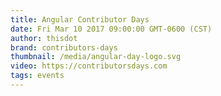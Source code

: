 ```yaml
---
title: Angular Contributor Days
date: Fri Mar 10 2017 09:00:00 GMT-0600 (CST)
author: thisdot
brand: contributors-days
thumbnail: /media/angular-day-logo.svg
video: https://contributorsdays.com
tags: events
---
```

